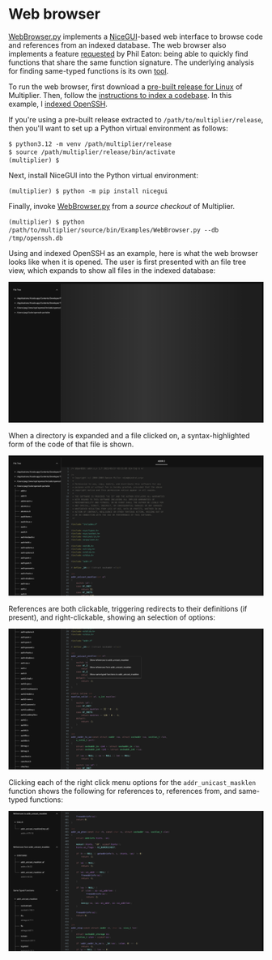 # Web browser

[WebBrowser.py](../bin/Examples/WebBrowser.py) implements a
[NiceGUI](https://nicegui.io/)-based web interface to browse code and references
from an indexed database. The web browser also implements a feature [requested](https://x.com/eatonphil/status/1821573274582823247)
by Phil Eaton: being able to quickly find functions that share the same function signature.
The underlying analysis for finding same-typed functions is its own [tool](group-functions.md).



To run the web browser, first download a [pre-built release for Linux](https://github.com/trailofbits/multiplier/releases) of Multiplier. Then,
follow the [instructions to index a codebase](INDEXING.MD). In this example, I [indexed OpenSSH](openssh-variant-analysis.md#getting-and-indexing-the-code).

If you're using a pre-built release extracted to `/path/to/multiplier/release`, then you'll want to set up a Python virtual environment as follows:

```shell
$ python3.12 -m venv /path/multiplier/release
$ source /path/multiplier/release/bin/activate
(multiplier) $
```

Next, install NiceGUI into the Python virtual environment:

```shell
(multiplier) $ python -m pip install nicegui
```

Finally, invoke [WebBrowser.py](../bin/Examples/WebBrowser.py) from a *source checkout* of Multiplier.

```shell
(multiplier) $ python /path/to/multiplier/source/bin/Examples/WebBrowser.py --db /tmp/openssh.db 
```

Using and indexed OpenSSH as an example, here is what the web browser looks like
when it is opened. The user is first presented with an file tree view, which
expands to show all files in the indexed database:

![File tree view](images/web-browser-0.png)

When a directory is expanded and a file clicked on, a syntax-highlighted form of
the code of that file is shown.

![File tree view](images/web-browser-1.png)

References are both clickable, triggering redirects to their definitions
(if present), and right-clickable, showing an selection of options:

![File tree view](images/web-browser-2.png)

Clicking each of the right click menu options for the `addr_unicast_masklen` function
shows the following for references to, references from, and same-typed functions:

![File tree view](images/web-browser-3.png)
